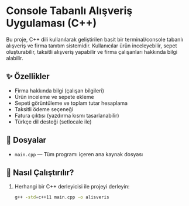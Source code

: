 # Console Tabanlı Alışveriş Uygulaması (C++)

Bu proje, C++ dili kullanılarak geliştirilen basit bir terminal/console tabanlı alışveriş ve firma tanıtım sistemidir. Kullanıcılar ürün inceleyebilir, sepet oluşturabilir, taksitli alışveriş yapabilir ve firma çalışanları hakkında bilgi alabilir.

## ✨ Özellikler

- Firma hakkında bilgi (çalışan bilgileri)
- Ürün inceleme ve sepete ekleme
- Sepeti görüntüleme ve toplam tutar hesaplama
- Taksitli ödeme seçeneği
- Fatura çıktısı (yazdırma kısmı tasarlanabilir)
- Türkçe dil desteği (setlocale ile)

## 📁 Dosyalar

- `main.cpp` — Tüm programı içeren ana kaynak dosyası

## 🚀 Nasıl Çalıştırılır?

1. Herhangi bir C++ derleyicisi ile projeyi derleyin:

   ```bash
   g++ -std=c++11 main.cpp -o alisveris
